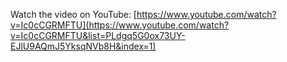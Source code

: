 Watch the video on YouTube: [https://www.youtube.com/watch?v=Ic0cCGRMFTU](https://www.youtube.com/watch?v=Ic0cCGRMFTU&list=PLdgq5G0ox73UY-EJlU9AQmJ5YksqNVb8H&index=1)